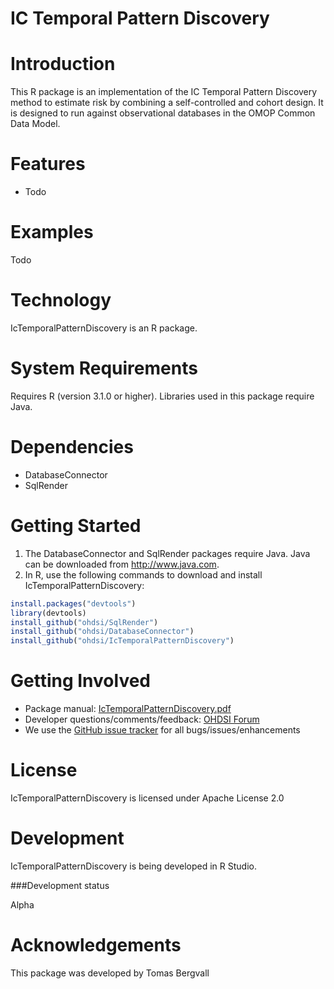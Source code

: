 IC Temporal Pattern Discovery
=============================


Introduction
============

This R package is an implementation of the IC Temporal Pattern Discovery method to estimate risk by combining a self-controlled and cohort design. It is designed to run against observational databases in the OMOP Common Data Model.

Features
========
- Todo

Examples
========
Todo

Technology
============
IcTemporalPatternDiscovery is an R package.

System Requirements
============
Requires R (version 3.1.0 or higher). Libraries used in this package require Java.

Dependencies
============
 * DatabaseConnector
 * SqlRender

Getting Started
===============
1. The DatabaseConnector and SqlRender packages require Java. Java can be downloaded from
<a href="http://www.java.com" target="_blank">http://www.java.com</a>.
2. In R, use the following commands to download and install IcTemporalPatternDiscovery:

  ```r
  install.packages("devtools")
  library(devtools)
  install_github("ohdsi/SqlRender") 
  install_github("ohdsi/DatabaseConnector") 
  install_github("ohdsi/IcTemporalPatternDiscovery") 
  ```

Getting Involved
=============
* Package manual: [IcTemporalPatternDiscovery.pdf](https://raw.githubusercontent.com/OHDSI/IcTemporalPatternDiscovery/master/man/IcTemporalPatternDiscovery.pdf) 
* Developer questions/comments/feedback: <a href="http://forums.ohdsi.org/c/developers">OHDSI Forum</a>
* We use the <a href="../../issues">GitHub issue tracker</a> for all bugs/issues/enhancements
 
License
=======
IcTemporalPatternDiscovery is licensed under Apache License 2.0

Development
===========
IcTemporalPatternDiscovery is being developed in R Studio.

###Development status

Alpha


# Acknowledgements
This package was developed by Tomas Bergvall
